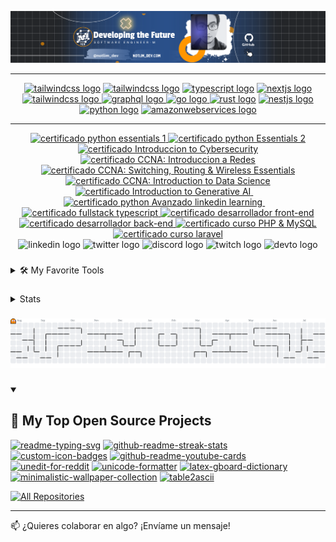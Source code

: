 <a href="https://portfolio-milton-vergara-garcia.netlify.app" target="_blank" rel="noopener noreferrer"><img src="banner_full_github.png" alt="banner profile notlimdev"/></a>

---

<div align="center">
  <a href="https://developer.mozilla.org/en-US/docs/Web/JavaScript/Guide" target="_blank" rel="noopener noreferrer"><img src="https://skillicons.dev/icons?i=javascript" height="60" alt="tailwindcss logo"/></a>
  <a href="https://dev.java/learn/" target="_blank" rel="noopener noreferrer"><img src="https://skillicons.dev/icons?i=java" height="60" alt="tailwindcss logo"/></a>
  <a href="https://www.typescriptlang.org/docs/" target="_blank" rel="noopener noreferrer"><img src="https://skillicons.dev/icons?i=ts" height="60" alt="typescript logo"/></a>
  <a href="https://nextjs.org/docs" target="_blank"rel="noopener noreferrer"><img src="https://skillicons.dev/icons?i=nextjs" height="60" alt="nextjs logo"/>
  <a href="https://tailwindcss.com/docs/installation/using-vite" target="_blank" rel="noopener noreferrer"><img src="https://skillicons.dev/icons?i=tailwind" height="60" alt="tailwindcss logo"/>
  </a>
  <a href="https://www.postgresql.org/docs/current/" target="_blank" rel="noopener noreferrer"><img src="https://skillicons.dev/icons?i=postgres" height="60" alt="graphql logo"/>
  </a>
  <a href="https://laravel.com/docs/12.x" target="_blank" rel="noopener noreferrer"><img src="https://skillicons.dev/icons?i=laravel" height="60" alt="go logo"/>
  </a>
  <a href="https://devdocs.io/cpp/" target="_blank" rel="noopener noreferrer"><img src="https://skillicons.dev/icons?i=cpp" height="60" alt="rust logo"/></a>
  <a href="https://docs.flutter.dev/get-started/fundamentals" target="_blank" rel="noopener noreferrer"><img src="https://skillicons.dev/icons?i=flutter" height="60" alt="nestjs logo"/></a>
  <a href="https://www.python.org/" target="_blank" rel="noopener noreferrer"><img src="https://skillicons.dev/icons?i=py" height="60" alt="python logo"/></a>
  <a href="https://docs.aws.amazon.com/" target="_blank" rel="noopener noreferrer"><img src="https://skillicons.dev/icons?i=aws" height="60" alt="amazonwebservices logo"/></a>
</div>

---

<div align="center">
  <a
    href="https://www.credly.com/badges/ff675738-9ab4-4a00-adcd-2f7adae15c21/linked_in_profile"
    target="_blank"
    rel="noopener noreferrer"
  >
    <img
      src="https://images.credly.com/size/340x340/images/68c0b94d-f6ac-40b1-a0e0-921439eb092e/image.png"
      height="120"
      alt="certificado python essentials 1"
    />
  </a>
  <a
    href="https://www.credly.com/badges/f03dd056-80e7-421e-b143-380a938cd9ad/linked_in_profile"
    target="_blank"
    rel="noopener noreferrer"
  >
    <img
      src="https://images.credly.com/size/340x340/images/3f802526-7274-4230-91ab-f6d1a35340e6/image.png"
      height="120"
      alt="certificado python Essentials 2"
    />
  </a>
  <a href="https://www.credly.com/badges/4d3a2ac0-fb9a-44a4-972a-492ab91bb22b/linked_in_profile">
    <img
      src="https://images.credly.com/size/340x340/images/af8c6b4e-fc31-47c4-8dcb-eb7a2065dc5b/I2CS__1_.png"
      height="120"
      alt="certificado Introduccion to Cybersecurity"
    />
  </a>
  <a
    href="https://www.credly.com/badges/b78512fc-fcaf-440e-bff1-51b599048feb/linked_in_profile"
    target="_blank"
    rel="noopener noreferrer"
  >
    <img src="https://images.credly.com/size/340x340/images/70d71df5-f3dc-4380-9b9d-f22513a70417/CCNAITN__1_.png"
      height="120"
      alt="certificado CCNA: Introduccion a Redes"
    />
  </a>
  <a
    href="https://www.credly.com/badges/f406dd98-541c-49d2-8cad-20068cb2593b/linked_in_profile"
    target="_blank"
    rel="noopener noreferrer"
  >
    <img
      src="https://images.credly.com/size/340x340/images/f4ccdba9-dd65-4349-baad-8f05df116443/CCNASRWE__1_.png"
      height="120"
      alt="certificado CCNA: Switching, Routing & Wireless Essentials"
    />
  </a>
  <a
    href="https://www.credly.com/badges/a900cab3-5b56-4863-93c2-fd7808ae08e6/linked_in_profile"
    target="_blank"
    rel="noopener noreferrer"
  >
    <img
      src="https://images.credly.com/size/340x340/images/b38a42e0-dc58-4ce2-b6c0-28d978e8aaad/image.png"
      height="120"
      alt="certificado CCNA: Introduction to Data Science"
    />
  </a>
  <a
    href="https://www.credly.com/badges/0ac8e05b-f6a7-488a-927a-e3535b6385d8/linked_in_profile"
    target="_blank"
    rel="noopener noreferrer"
  >
    <img
      src="https://images.credly.com/size/340x340/images/4b68a030-53d0-414b-be57-b1837bc3b3e6/image.png"
      height="120"
      alt="certificado Introduction to Generative AI"
    />
  </a>
  <img width="12" />
  <a
    href="https://www.linkedin.com/learning/certificates/39a72104861124bc31d5407c0cd1776445c7fdc5db84331e5b6ce40381727542"
    target="_blank"
    rel="noopener noreferrer"
  >
    <img
      src="https://i.postimg.cc/Y9xXBGrB/linkedin.png"
      height="120"
      alt="certificado python Avanzado linkedin learning"
    />
  </a>
  <img width="12" />
  <a
    href="https://www.udemy.com/certificate/UC-4c847316-4545-40a9-8bd3-551f90a65363/"
    target="_blank"
    rel="noopener noreferrer"
  >
    <img
      src="https://certifier-production-amplify.s3.eu-west-1.amazonaws.com/public/5153f2a3-c34e-47e1-b55b-dbe3c613b01b%2Fcertificate-designs%2Fpreviews%2F01k0d8yrwhcmtz63vtkknasncv-1752792261541.png"
      height="130"
      alt="certificado fullstack typescript"
    />
  </a>
  <a href="https://capacitateparaelempleo.org/verifica/4676f6bc-0cad-4033-80a3-4838248ee8de/6389fb8f-9b7a-4151-95ae-0fc73259ca1a" target="_blank" rel="noopener noreferrer">
    <img
      src="https://certifier-production-amplify.s3.eu-west-1.amazonaws.com/public/5153f2a3-c34e-47e1-b55b-dbe3c613b01b%2Fcertificate-designs%2Fpreviews%2F01k0nqdwgmt6f75jys0rr2sgbz-1753075872292.png"
      height="120"
      alt="certificado desarrollador front-end"
    />
  </a>
  <a href="https://capacitateparaelempleo.org/verifica/4676f6bc-0cad-4033-80a3-4838248ee8de/239c9124-bf24-4499-9b6d-d105b44907aa" target="_blank" rel="noopener noreferrer">
    <img
      src="https://certifier-production-amplify.s3.eu-west-1.amazonaws.com/public/5153f2a3-c34e-47e1-b55b-dbe3c613b01b%2Fcertificate-designs%2Fpreviews%2F01k0da0x8dg920h3jfb34m8d16-1753075896274.png"
      height="120"
      alt= "certificado desarrollador back-end"
    />
  </a>
  <a href="https://campus-ademass.com/aut/11105" target="_blank" rel="noopener noreferrer">
    <img
      src="https://certifier-production-amplify.s3.eu-west-1.amazonaws.com/public/5153f2a3-c34e-47e1-b55b-dbe3c613b01b%2Fcertificate-designs%2Fpreviews%2F01k0nsdysfyc4hvp4p6c37tdtp-1753084698754.png"
      height="140"
      alt="certificado curso PHP & MySQL "
    />
  </a>
  <a href="https://campus-ademass.com/aut/11099" target="_blank" rel="noopener noreferrer">
    <img
      src="https://certifier-production-amplify.s3.eu-west-1.amazonaws.com/public/5153f2a3-c34e-47e1-b55b-dbe3c613b01b%2Fcertificate-designs%2Fpreviews%2F01k0ns56dr2djw5j16empvg9gj-1753077684686.png"
      height="140"
      alt="certificado curso laravel"
    />
  </a>
</div>

<div align="center">
  <img src="https://img.shields.io/static/v1?message=LinkedIn&logo=linkedin&label=&color=0077B5&logoColor=white&labelColor=&style=for-the-badge" height="25" alt="linkedin logo"  />
  <img src="https://img.shields.io/static/v1?message=Twitter&logo=twitter&label=&color=1DA1F2&logoColor=white&labelColor=&style=for-the-badge" height="25" alt="twitter logo"  />
  <img src="https://img.shields.io/static/v1?message=Discord&logo=discord&label=&color=7289DA&logoColor=white&labelColor=&style=for-the-badge" height="25" alt="discord logo"  />
  <img src="https://img.shields.io/static/v1?message=Twitch&logo=twitch&label=&color=9146FF&logoColor=white&labelColor=&style=for-the-badge" height="25" alt="twitch logo"  />
  <img src="https://img.shields.io/static/v1?message=dev.to&logo=dev.to&label=&color=0A0A0A&logoColor=white&labelColor=&style=for-the-badge" height="25" alt="devto logo"  />
</div>

###

<details>
  <summary>🛠️ My Favorite Tools</summary>
  <h3>👨‍💻 Programming and Markup Languages</h3>
  <p>
      <a href="https://github.com/search?q=user%3ADenverCoder1+language%3Aassembly"><img alt="MIPS Assembly" src="https://custom-icon-badges.demolab.com/badge/Assembly-525252.svg?logo=asm-hex&logoColor=white"></a>
      <a href="https://github.com/search?q=user%3ADenverCoder1+language%3Abash"><img alt="Bash" src="https://img.shields.io/badge/Bash-121011.svg?logo=gnu-bash&logoColor=white"></a>
      <a href="https://github.com/search?q=user%3ADenverCoder1+language%3Ac"><img alt="C" src="https://custom-icon-badges.demolab.com/badge/C-03599C.svg?logo=c-in-hexagon&logoColor=white"></a>
      <a href="https://github.com/search?q=user%3ADenverCoder1+language%3Acpp"><img alt="C++" src="https://custom-icon-badges.demolab.com/badge/C++-9C033A.svg?logo=cpp2&logoColor=white"></a>
      <a href="https://github.com/search?q=user%3ADenverCoder1+language%3Acsharp"><img alt="C#" src="https://custom-icon-badges.demolab.com/badge/C%23-68217A.svg?logo=cs2&logoColor=white"></a>
      <a href="https://github.com/search?q=user%3ADenverCoder1+language%3Aceylon"><img alt="Ceylon" src="https://custom-icon-badges.demolab.com/badge/Ceylon-E39842.svg?logo=ceylon&logoColor=white"></a>
      <a href="https://github.com/search?q=user%3ADenverCoder1+language%3Acss"><img alt="CSS" src="https://img.shields.io/badge/CSS-1572B6.svg?logo=css3&logoColor=white"></a>
      <a href="https://github.com/search?q=user%3ADenverCoder1+language%3Ags"><img alt="Google Apps Script" src="https://custom-icon-badges.demolab.com/badge/Google%20Apps%20Script-02569B.svg?logo=gs&logoColor=white"></a>
      <a href="https://github.com/search?q=user%3ADenverCoder1+language%3Agroovy"><img alt="Groovy" src="https://custom-icon-badges.demolab.com/badge/Groovy-4298B8.svg?logo=apachegroovy&logoColor=white"></a>
      <a href="https://github.com/search?q=user%3ADenverCoder1+language%3Ahtml"><img alt="HTML" src="https://img.shields.io/badge/HTML-E34F26.svg?logo=html5&logoColor=white"></a>
      <a href="https://github.com/search?q=user%3ADenverCoder1+language%3Ajava"><img alt="Java" src="https://custom-icon-badges.demolab.com/badge/Java-007396.svg?logo=java&logoColor=white"></a>
      <a href="https://github.com/search?q=user%3ADenverCoder1+language%3Ajavascript"><img alt="JavaScript" src="https://img.shields.io/badge/JavaScript-F7DF1E.svg?logo=javascript&logoColor=black"></a>
      <a href="https://github.com/search?q=user%3ADenverCoder1+language%3Atex"><img alt="LaTeX" src="https://img.shields.io/badge/LaTeX-008080.svg?logo=LaTeX&logoColor=white"></a>
      <a href="https://github.com/search?q=user%3ADenverCoder1+language%3Amarkdown"><img alt="Markdown" src="https://img.shields.io/badge/Markdown-000000.svg?logo=markdown&logoColor=white"></a>
      <a href="https://github.com/search?q=user%3ADenverCoder1+language%3Ajavascript"><img alt="Node.js" src="https://img.shields.io/badge/Node.js-43853D.svg?logo=node.js&logoColor=white"></a>
      <a href="https://github.com/search?q=user%3ADenverCoder1+language%3Aphp"><img alt="PHP" src="https://img.shields.io/badge/PHP-777BB4.svg?logo=php&logoColor=white"></a>
      <a href="https://github.com/search?q=user%3ADenverCoder1+language%3Aprolog"><img alt="Prolog" src="https://custom-icon-badges.demolab.com/badge/Prolog-E61B23.svg?logo=swi-prolog&logoColor=white"></a>
      <a href="https://github.com/search?q=user%3ADenverCoder1+language%3Apython"><img alt="Python" src="https://img.shields.io/badge/Python-14354C.svg?logo=python&logoColor=white"></a>
      <a href="https://github.com/search?q=user%3ADenverCoder1+language%3Ar"><img alt="R" src="https://img.shields.io/badge/R-276DC3.svg?logo=r&logoColor=white"></a>
      <a href="https://github.com/search?q=user%3ADenverCoder1+language%3Arst"><img alt="Restructured Text" src="https://img.shields.io/badge/Restructured Text-3a4148.svg?logo=readthedocs&logoColor=white"></a>
      <a href="https://github.com/search?q=user%3ADenverCoder1+language%3Ascratch"><img alt="Scratch" src="https://img.shields.io/badge/Scratch-4D97FF.svg?logo=scratch&logoColor=white"></a>
      <a href="https://github.com/search?q=user%3ADenverCoder1+language%3Asql"><img alt="SQL" src="https://custom-icon-badges.demolab.com/badge/SQL-025E8C.svg?logo=database&logoColor=white"></a>
      <a href="https://github.com/search?q=user%3ADenverCoder1+language%3Asvg"><img alt="SVG+XML" src="https://img.shields.io/badge/SVG%2BXML-e0982c.svg?logo=svg&logoColor=white"></a>
      <a href="https://github.com/search?q=user%3ADenverCoder1+language%3AtypeScript"><img alt="TypeScript" src="https://img.shields.io/badge/TypeScript-007ACC.svg?logo=typescript&logoColor=white"></a>
  </p>

  <h3>🧰 Frameworks and Libraries</h3>

  <p>
      <a href="#"><img alt="Arduino" src="https://img.shields.io/badge/-Arduino-00979D?logo=Arduino&logoColor=white"></a>
      <a href="#"><img alt="BlissfulJS" src="https://custom-icon-badges.demolab.com/badge/Bliss.js-3dacc2.svg?logo=bliss&logoColor=white"></a>
      <a href="#"><img alt="Bootstrap" src="https://img.shields.io/badge/Bootstrap-7952B3.svg?logo=bootstrap&logoColor=white"></a>
      <a href="#"><img alt="Cordova" src="https://img.shields.io/badge/-Cordova-E8E8E8?logo=apache-cordova&logoColor=black"></a>
      <a href="#"><img alt="Discord.py" src="https://custom-icon-badges.demolab.com/badge/Discord.py-0d1620.svg?logo=dpy"></a>
      <a href="#"><img alt="Electron" src="https://img.shields.io/badge/Electron-20232e.svg?logo=electron&logoColor=white"></a>
      <a href="#"><img alt="Express.js" src="https://img.shields.io/badge/Express.js-404d59.svg?logo=express&logoColor=white"></a>
      <a href="#"><img alt="Flask" src="https://img.shields.io/badge/Flask-000000.svg?logo=flask&logoColor=white"></a>
      <a href="#"><img alt="GitHub Actions" src="https://img.shields.io/badge/GitHub%20Actions-2671E5.svg?logo=github%20actions&logoColor=white"></a>
      <a href"#"><img alt="Gunicorn" src="https://img.shields.io/badge/-Gunicorn-499848.svg?logo=gunicorn&logoColor=white"></a>
      <a href="#"><img alt="JUnit" src="https://custom-icon-badges.demolab.com/badge/JUnit-25A162.svg?logo=check-circle&logoColor=white"></a>
      <a href="#"><img alt="Material Design" src="https://img.shields.io/badge/Material%20Design-0081CB.svg?logo=material-design&logoColor=white"></a>
      <a href="#"><img alt="Nextcord" src="https://custom-icon-badges.demolab.com/badge/Nextcord-0d1620.svg?logo=nextcord"></a>
      <a href="#"><img alt="NumPy" src="https://img.shields.io/badge/Numpy-013243.svg?logo=numpy&logoColor=white"></a>
      <a href="#"><img alt="Pandas" src="https://img.shields.io/badge/Pandas-150458.svg?logo=pandas&logoColor=white"></a>
      <a href="#"><img alt="PHPUnit" src="https://custom-icon-badges.demolab.com/badge/PHPUnit-366488.svg?logo=test-tube&logoColor=white"></a>
      <a href="#"><img alt="Praw" src="https://custom-icon-badges.demolab.com/badge/Praw-ff3c0c.svg?logo=praw"></a>
      <a href="#"><img alt="Pytest" src="https://img.shields.io/badge/Pytest-0A9EDC.svg?logo=pytest&logoColor=white"></a>
      <a href="#"><img alt="React" src="https://img.shields.io/badge/React-20232a.svg?logo=react&logoColor=%2361DAFB"></a>
      <a href="#"><img alt="Slim" src="https://custom-icon-badges.demolab.com/badge/Slim-74a045.svg?logo=slim-php"></a>
      <a href="#"><img alt="Symfony" src="https://img.shields.io/badge/Symfony-111111.svg?logo=symfony&logoColor=white"></a>
      <a href="#"><img alt="SymPy" src="https://img.shields.io/badge/Sympy-3B5526.svg?logo=sympy&logoColor=white"></a>
      <a href="#"><img alt="TensorFlow" src="https://img.shields.io/badge/TensorFlow-FF6F00.svg?logo=TensorFlow&logoColor=white"></a>
      <a href="#"><img alt="Wordpress" src="https://img.shields.io/badge/Wordpress-21759B?logo=wordpress&logoColor=white"></a>
      <a href="#"><img alt="WPF (.Net)" src="https://img.shields.io/badge/WPF-5C2D91?logo=.net&logoColor=white"></a>
  </p>

  <h3>🗄️ Databases and Cloud Hosting</h3>

  <p>
      <a href="#"><img alt="GitHub Pages" src="https://img.shields.io/badge/GitHub%20Pages-327FC7.svg?logo=github&logoColor=white"></a>
      <a href="#"><img alt="Heroku" src="https://img.shields.io/badge/Heroku-430098.svg?logo=heroku&logoColor=white"></a>
      <a href="#"><img alt="MongoDB" src ="https://img.shields.io/badge/MongoDB-4ea94b.svg?logo=mongodb&logoColor=white"></a>
      <a href="#"><img alt="MySQL" src="https://img.shields.io/badge/MySQL-00f.svg?logo=mysql&logoColor=white"></a>
      <a href="#"><img alt="Notion" src="https://img.shields.io/badge/Notion-010101.svg?logo=notion&logoColor=white"></a>
      <a href="#"><img alt="Oracle" src ="https://img.shields.io/badge/Oracle-F00000.svg?logo=oracle&logoColor=white"></a>
      <a href="#"><img alt="PostgreSQL" src ="https://img.shields.io/badge/PostgreSQL-316192.svg?logo=postgresql&logoColor=white"></a>
      <a href="#"><img alt="Render" src="https://img.shields.io/badge/Render-00979D.svg?logo=render&logoColor=white"></a>
      <a href="#"><img alt="Repl.it" src="https://img.shields.io/badge/Repl.it-0D101E.svg?logo=Replit&logoColor=white"></a>
      <a href="#"><img alt="SQLite" src ="https://img.shields.io/badge/SQLite-07405e.svg?logo=sqlite&logoColor=white"></a>
      <a href="#"><img alt="Vercel" src="https://img.shields.io/badge/Vercel-000000.svg?logo=vercel&logoColor=white"></a>
  </p>

  <h3>💻 Software and Tools</h3>

  <p>
      <a href="#"><img alt="Adobe" src="https://img.shields.io/badge/Adobe-FF0000.svg?logo=adobe&logoColor=white"></a>
      <a href="#"><img alt="Android" src="https://img.shields.io/badge/Android-3DDC84?logo=android&logoColor=white"></a>
      <a href="#"><img alt="Android Studio" src="https://img.shields.io/badge/Android%20Studio-008678.svg?logo=android-studio&logoColor=white"></a>
      <a href="#"><img alt="Arch Linux" src="https://img.shields.io/badge/Arch%20Linux-1793D1.svg?logo=arch-linux&logoColor=white"></a>
      <a href="#"><img alt="Audacity" src="https://img.shields.io/badge/-Audacity-0000CC?logo=audacity&logoColor=white"></a>
      <a href="#"><img alt="Bitwarden" src="https://img.shields.io/badge/-Bitwarden-175DDC?logo=bitwarden&logoColor=white"></a>
      <a href="#"><img alt="Brave" src="https://img.shields.io/badge/-Brave-FB542B?logo=brave&logoColor=white"></a>
      <a href="#"><img alt="Construct 3" src="https://img.shields.io/badge/Construct%203-00b56a.svg?logo=construct-3&logoColor=white"></a>
      <a href="#"><img alt="Dark Reader" src="https://img.shields.io/badge/-Dark%20Reader-141E24?logo=dark-reader&logoColor=white"></a>
      <a href="#"><img alt="Dbeaver" src="https://custom-icon-badges.demolab.com/badge/-Dbeaver-372923?logo=dbeaver-mono&logoColor=white"></a>
      <a href="#"><img alt="Discord" src="https://img.shields.io/badge/-Discord-5865F2.svg?logo=discord&logoColor=white"></a>
      <a href="#"><img alt="Git" src="https://img.shields.io/badge/Git-F05033.svg?logo=git&logoColor=white"></a>
      <a href="#"><img alt="GitHub Desktop" src="https://img.shields.io/badge/GitHub%20Desktop-8034A9.svg?logo=github&logoColor=white"></a>
      <a href="#"><img alt="Google Sheets" src="https://img.shields.io/badge/Sheets-34A853.svg?logo=google%20sheets&logoColor=white"></a>
      <a href="#"><img alt="Inkscape" src="https://img.shields.io/badge/Inkscape-000000?logo=Inkscape&logoColor=white"></a>
      <a href="#"><img alt="Jupyter" src="https://img.shields.io/badge/Jupyter-F37626.svg?logo=Jupyter&logoColor=white"></a>
      <a href="#"><img alt="OBS Studio" src="https://img.shields.io/badge/-OBS-302E31?logo=obs-studio&logoColor=white"></a>
      <a href="#"><img alt="Photopea" src="https://img.shields.io/badge/Photopea-18A497?logo=photopea&logoColor=white"></a>
      <a href="#"><img alt="Postman" src="https://img.shields.io/badge/Postman-FF6C37?logo=postman&logoColor=white"></a>
      <a href="#"><img alt="SonarLint" src="https://img.shields.io/badge/-SonarLint-CB2029?logo=sonarlint&logoColor=white"></a>
      <a href="#"><img alt="Stack Overflow" src="https://img.shields.io/badge/-Stack%20Overflow-FE7A16?logo=stack-overflow&logoColor=white"></a>
      <a href="#"><img alt="Visual Studio Code" src="https://img.shields.io/badge/Visual%20Studio%20Code-0078d7.svg?logo=visual-studio-code&logoColor=white"></a>
  </p>
</details>

###

<details>
  <summary>Stats</summary>
  <div align="center">
    <img src="https://streak-stats.demolab.com?user=notlimdev&locale=en&mode=daily&theme=dracula&hide_border=false&border_radius=5&order=3" height="150" alt="streak graph"  />
    <img src="https://github-profile-trophy.vercel.app?username=notlimdev&theme=dracula&column=-1&row=1&margin-w=8&margin-h=8&no-bg=false&no-frame=false&order=4" height="150" alt="trophy graph"  />
  </div>
</details>

###

<picture>
    <source media="(prefers-color-scheme: dark)" srcset="https://raw.githubusercontent.com/notlimdev/notlimdev/output/pacman-contribution-graph-dark.svg">
    <source media="(prefers-color-scheme: light)" srcset="https://raw.githubusercontent.com/notlimdev/notlimdev/output/pacman-contribution-graph.svg">
    <img alt="pacman contribution graph" src="https://raw.githubusercontent.com/notlimdev/notlimdev/output/pacman-contribution-graph.svg">
</picture>

###

<details open>
  <summary><h2>📘 My Top Open Source Projects</h2></summary>

  <!-- Repo info cards - https://github.com/anuraghazra/github-readme-stats -->
  <!-- Small repo cards (fork) - https://github.com/DenverCoder1/github-readme-stats -->
  <p align="left">
    <a href="https://github.com/DenverCoder1/readme-typing-svg"><img width="278" src="https://denvercoder1-github-readme-stats.vercel.app/api/pin/?username=DenverCoder1&repo=readme-typing-svg&theme=react&bg_color=1F222E&title_color=F85D7F&hide_border=true&icon_color=F8D866&show_icons=false" alt="readme-typing-svg"></a>
    <a href="https://github.com/DenverCoder1/github-readme-streak-stats"><img width="278" src="https://denvercoder1-github-readme-stats.vercel.app/api/pin/?username=DenverCoder1&repo=github-readme-streak-stats&theme=react&bg_color=1F222E&title_color=F85D7F&hide_border=true&icon_color=F8D866&show_icons=false" alt="github-readme-streak-stats"></a>
    <a href="https://github.com/DenverCoder1/custom-icon-badges"><img width="278" src="https://denvercoder1-github-readme-stats.vercel.app/api/pin?username=DenverCoder1&repo=custom-icon-badges&theme=react&bg_color=1F222E&title_color=F85D7F&hide_border=true&icon_color=F8D866&show_icons=false" alt="custom-icon-badges"></a>
    <a href="https://github.com/DenverCoder1/github-readme-youtube-cards"><img width="278" src="https://denvercoder1-github-readme-stats.vercel.app/api/pin/?username=DenverCoder1&repo=github-readme-youtube-cards&theme=react&bg_color=1F222E&title_color=F85D7F&hide_border=true&icon_color=F8D866&show_icons=false" alt="github-readme-youtube-cards"></a>
    <a href="https://github.com/DenverCoder1/unedit-for-reddit"><img width="278" src="https://denvercoder1-github-readme-stats.vercel.app/api/pin/?username=DenverCoder1&repo=unedit-for-reddit&theme=react&bg_color=1F222E&title_color=F85D7F&hide_border=true&icon_color=F8D866&show_icons=false" alt="unedit-for-reddit"></a>
    <a href="https://github.com/DenverCoder1/unicode-formatter"><img width="278" src="https://denvercoder1-github-readme-stats.vercel.app/api/pin/?username=DenverCoder1&repo=unicode-formatter&theme=react&bg_color=1F222E&title_color=F85D7F&hide_border=true&icon_color=F8D866&show_icons=false" alt="unicode-formatter"></a>
    <a href="https://github.com/DenverCoder1/latex-gboard-dictionary"><img width="278" src="https://denvercoder1-github-readme-stats.vercel.app/api/pin/?username=DenverCoder1&repo=latex-gboard-dictionary&theme=react&bg_color=1F222E&title_color=F85D7F&hide_border=true&icon_color=F8D866&show_icons=false&show_description=false" alt="latex-gboard-dictionary"></a>
    <a href="https://github.com/DenverCoder1/minimalistic-wallpaper-collection"><img width="278" src="https://denvercoder1-github-readme-stats.vercel.app/api/pin/?username=DenverCoder1&repo=minimalistic-wallpaper&theme=react&bg_color=1F222E&title_color=F85D7F&hide_border=true&icon_color=F8D866&show_icons=false&show_description=false" alt="minimalistic-wallpaper-collection"></a>
    <a href="https://github.com/DenverCoder1/table2ascii"><img width="278" src="https://denvercoder1-github-readme-stats.vercel.app/api/pin/?username=DenverCoder1&repo=table2ascii&theme=react&bg_color=1F222E&title_color=F85D7F&hide_border=true&icon_color=F8D866&show_icons=false&show_description=false" alt="table2ascii"></a>
  </p>

  <a href="https://github.com/DenverCoder1?tab=repositories&sort=stargazers"><img alt="All Repositories" title="All Repositories" src="https://custom-icon-badges.demolab.com/badge/-Click%20Here%20For%20All%20My%20Repos-1F222E?style=for-the-badge&logoColor=white&logo=repo"/></a>
</details>

---

📫 ¿Quieres colaborar en algo? ¡Envíame un mensaje!
